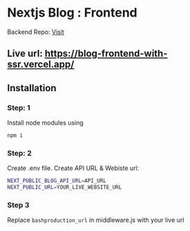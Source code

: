 
# Nextjs Blog : Frontend

Backend Repo: [Visit](https://github.com/babluroy/nodejs-mongodb-blog-backend)




## Live url: https://blog-frontend-with-ssr.vercel.app/

## Installation

### Step: 1
Install node modules using

```bash
npm i
```

### Step: 2
Create .env file.
Create API URL & Webiste url:

```bash
NEXT_PUBLIC_BLOG_API_URL=API_URL
NEXT_PUBLIC_URL=YOUR_LIVE_WEBSITE_URL
```

### Step 3
Replace ```bashproduction_url``` in middleware.js with your live 
url